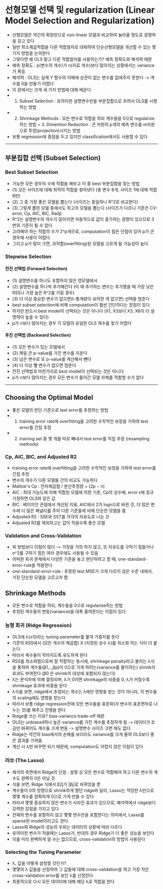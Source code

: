 # 선형모델 선택 및 regularization (Linear Model Selection and Regularization)
- 선형모델은 약간의 확장만으로 non-linear 모델과 비교하여 놀라울 정도로 경쟁력을 갖고 있다
- 일반 최소제곱적합을 다른 적합절차로 대체하여 단순선형모델을 개선할 수 있는 몇 가지 방법을 논의한다
- 그렇다면 왜 OLS 말고 다른 적합절차를 사용하는가? 예측 정확도와 해석력 때문
- 예측 정확도 : p(변수의 개수)가 n(자료 개수)보다 많아지는 상황에서는 variance가 폭등
- 해석력 : OLS는 실제 Y 함수의 이해에 상관이 없는 변수를 없애주지 못한다 -> 계수를 0을 만들기 어렵다
- 이 장에서는 크게 세 가지 방법에 대해 배운다
- 1. Subset Selection : 유의미한 설명변수만을 부분집합으로 추려서 OLS를 시행하는 방법
- 2. Shrinkage Methods : 모든 변수로 적합을 하되 계수들을 0으로 regularize하는 방법
= 3. Dimention Reduction : 큰 차원의 p개의 예측 변수를 m차원으로 투영(projection)시키는 방법
- 보통 regression에 중점을 두고 있지만 classification에서도 사용할 수 있다
***
## 부분집합 선택 (Subset Selection)
### Best Subset Selection
- 가능한 모든 경우의 수에 적합을 해보고 이 중 best 부분집합을 찾는 방법
- (1) 모든 사이즈에 대해 최적의 적합을 찾아낸다 (총 변수 8개, 사이즈 1에 대해 적합 8번)
- (2) 그 중 가장 좋은 모델을 뽑는다 (사이즈는 동일하니 R^2로 비교한다)
- (3) 그렇게 뽑힌 모델 중에서도 최고의 모델을 뽑는다 (사이즈가 다르니 기준은 CV-error, Cp, AIC, BIC, Radj)
- R^2는 설명변수의 개수가 많아지면 자동적으로 값이 증가하는 경향이 있으므로 3번의 기준이 될 수 없다
- 고려해야 하는 적합의 수가 2^p개므로, computation이 힘든 단점이 있어 p가 큰 경우에 사용이 어렵다
- 그리고 p가 많이 크면, 과적합(overfitting)된 모델을 고르게 될 가능성이 높다
### Stepwise Selection
#### 전진 선택법 (Forward Selection)
- (1) 설명변수를 하나도 포함하지 않은 영모델에서
- (2) 설명변수를 하나씩 추가해간다 (이 때 추가하는 변수는 추가했을 때 가장 낮은 RSS나 가장 높은 R^2를 가질 경우)
- (3) 더 이상 중요한 변수가 없으면(t-통계량이 유의한 게 없으면) 선택을 멈춘다
- best subset selection에 비해 computation이 훨씬 간단하다는 장점이 있다
- 하지만 반드시 best model이 선택되는 것은 아니다 (X1, X3보다 X3, X6이 더 설명력이 높을 수 있다)
- p가 n보다 많아지는 경우 각 모델의 유일한 OLS 계수를 찾기 어렵다
#### 후진 선택법 (Backward Selection)
- (1) 모든 변수가 있는 모델에서 
- (2) 제일 큰 p-value를 가진 변수를 지운다
- (3) 남은 변수로 또 p-value를 계산해서 뺀다
- (4) 더 이상 뺄 변수가 없으면 멈춘다
- 전진 선택법과 마찬가지로 best model이 선택되는 것은 아니다 
- p가 n보다 많아지는 경우 모든 변수가 들어간 모델 자체를 적합할 수가 없다
***
## Choosing the Optimal Model
- 좋은 모델의 판단 기준으로 test error를 추정하는 방법
- 1. training error rate에 overfitting을 고려한 수학적인 보정을 가하여 test error를 간접 추정
- 2. training set 중 몇 개를 따로 빼내서 test error를 직접 추정 (resampling methods)
### Cp, AIC, BIC, and Adjusted R2
- training error rate에 overfitting을 고려한 수학적인 보정을 가하여 test error를 간접 추정
- 변수의 개수가 다른 모델들 간의 비교도 가능하다
- Mallow's Cp : 잔차제곱합 / 분산추정량 + (2p − n)
- AIC : 최대 가능도에 의해 적합된 모델에 의한 기준, Cp의 상수배, error ϵ에 정규 가정하면 OLS와 같은 값
- BIC : 베이지안 관점에서 계산된 지표, AIC에서 2가 logn으로 바뀐 것, 더 많은 변수에 더 많은 패널티를 주어 다른 기준들에 비해 단순한 모델을 줌
- Adjusted R2 : SSE와 SST를 각각의 자유도로 나눈 것
- Adjusted R2를 제외하고는 값이 작을수록 좋은 모델
### Validation and Cross-Validation
- 위 방법보다 이점이 많다 -> 가정을 거의 하지 않고, 또 자유도를 구하기 힘들거나 σ^2를 구하기 힘든 여러 경우에도 사용될 수 있음
- 어떠한 회귀 문제에서 다양한 기준을 놓고 판단하려고 할 때, one-standard-error-rule을 적용한다
- one-standard-error-rule : 추정된 test MSE가 크게 다르지 않은 수준 내에서, 가장 단순한 모델을 고르고자 함
## Shrinkage Methods
- 모든 변수로 적합을 하되, 계수들을 0으로 regularize하는 방법
- 추정된 계수들의 변동(variance)을 대폭 줄여준다는 이점이 있다
### 능형 회귀 (Ridge Regression)
- OLS에 λ(≥0)라는 tuning parameter를 붙여 가중치를 둔다
- 기존의 RSS에서 (모든 계수의 제곱합) X (지정된 상수 λ)를 최소화 하는 식이 더 붙는다
- 따라서 계수들이 작아지도록 유도하게 된다
- RSS를 최소화함으로써 잘 적합하는 동시에, shrinkage penalty라고 불리는 λ식을 통하여 계수들(β1,..,βp)이 0으로 가게 하려는(variance를 줄이려는) shrink의 효과도 부여한다 (β0 은 shrink의 대상에 포함되지 않는다)
- λ는 분석자에 의해 결정되며, λ가 0이면 shrinkage의 비중을 0, λ가 커질수록 shrinkage 효과에 비중을 둔다
- λ식을 보면, ridge에서 추정되는 계수는 λ에만 영향을 받는 것이 아니라, 각 변수들의 scaling에도 영향을 받는다
- 따라서 보통 ridge regression전에 모든 변수들을 표준화(각 변수의 표준편차로 나누는 것)를 해주고 진행을 한다
- Ridge를 쓰는 이유? bias-variance trade-off 때문
- OLS는 unbiased하나 높은 variance를 가진 계수를 추정하게 됨 -> 데이터가 조금만 바뀌어도 계수들 크게 변동 -> 설명변수 사이즈 크면 해도 없다
- Ridge는 약간의 bias에서의 손해를 보더라도 variance를 크게 줄여 OLS보다 좋은 결과를 가져옴
- 계산 시 λ만 바꾸면 되기 때문에, computation도 어렵지 않은 이점이 있다  
### 라쏘 (The Lasso)
- 해석의 측면에서 Ridge의 단점 : 설정 상 모든 변수로 적합해야 하고 다른 변수의 계수도 완벽히 0은 아닐 것
- 식을 보면, Ridge 식에서 β2j가 |βj|로 바뀌었을 뿐
- 계수들이 0의 방향으로 shrink하게 했던 ridge와 달리, Lasso는 적당한 λ만으로 몇몇 계수를 정확하게 0으로 가게 만들 수 있다
- 따라서 몇몇 중요하지 않은 변수가 사라진 효과가 있으므로, 해석력에서 ridge보다 강력한 강점을 가지고 있다
- 전체의 변수를 포함하지 않고 몇몇 변수만을 포함한다는 의미에서, Lasso를 sparse한 model이라고도 한다
- Lasso와 Ridge의 성능의 우위는 데이터의 상황에 따라 다르다
- 유의미한 변수가 적을때는 Lasso가, 반대의 경우 Ridge가 더 좋은 성능을 보인다
- 이를 미리 완벽하게 알 수는 없으므로, cross-validation의 방법이 사용된다
### Selecting the Tuning Parameter
- λ, 값을 어떻게 설정할 것인가?
- 몇몇의 λ 값들을 선정하여 그 값들에 대해 cross-validation을 하고 가장 작은 cross-validation error를 보인 λ를 선정한다
- 최종적으로 다시 모든 데이터에 대해 해당 λ로 적합을 한다
